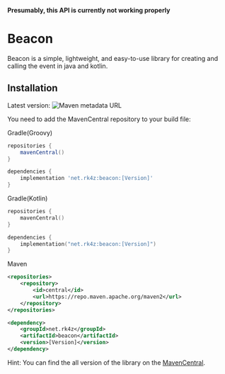 **Presumably, this API is currently not working properly**

# Beacon

Beacon is a simple, lightweight, and easy-to-use library for creating and calling the event in java and kotlin.

## Installation
Latest version: ![Maven metadata URL](https://img.shields.io/maven-metadata/v?metadataUrl=https%3A%2F%2Frepo1.maven.org%2Fmaven2%2Fnet%2Frk4z%2Fbeacon%2Fmaven-metadata.xml&style=plastic&logo=sonatype&label=Central&color=00FF87%20)



You need to add the MavenCentral repository to your build file:

Gradle(Groovy)
```gradle
repositories {
    mavenCentral()
}

dependencies {
    implementation 'net.rk4z:beacon:[Version]'
}
```

Gradle(Kotlin)
```kotlin
repositories {
    mavenCentral()
}

dependencies {
    implementation("net.rk4z:beacon:[Version]")
}
```

Maven
```xml
<repositories>
    <repository>
        <id>central</id>
        <url>https://repo.maven.apache.org/maven2</url>
    </repository>
</repositories>

<dependency>
    <groupId>net.rk4z</groupId>
    <artifactId>beacon</artifactId>
    <version>[Version]</version>
</dependency>
```

Hint: You can find the all version of the library on the [MavenCentral](https://central.sonatype.com/artifact/net.rk4z/beacon/versions).